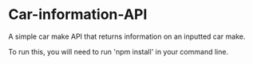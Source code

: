 # Car-information-API

A simple car make API that returns information on an inputted car make.

To run this, you will need to run 'npm install' in your command line.
